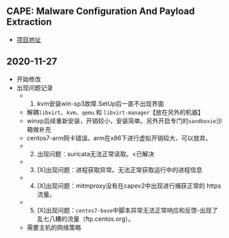 ## CAPE: Malware Configuration And Payload Extraction
- [项目地址](https://github.com/xx-zhang/cuckoo-v2.1-cape)

## 2020-11-27 
- 开始修改
- 出现问题记录
   - 1. kvm安装win-sp3故障.SetUp后一直不出现界面
	- 解耦`libvirt`、`kvm`、`qemu` 和 `libvirt-manager`【放在另外的机器】
	- winxp后续重新安装，开销较小，安装简单。另外开启专门的`sandboxie`沙箱做补充
	- centos7-arm网卡错误。arm在x86下进行虚拟开销较大、可以放弃。
   - 2. 出现问题：suricata无法正常读取。<已解决
   - 3. [X]出现问题：进程获取异常。无法正常获取运行中的进程信息
   - 4. [X]出现问题：mitmproxy没有在capev2中出现进行捕获正常的 https 流量。
   - 5. [X]出现问题：`centos7-base`中脚本异常无法正常响应和反馈-出现了乱七八糟的流量（ftp.centos.org）。 
	- 需要主机的网络策略

